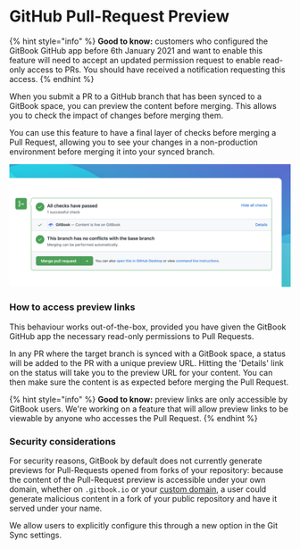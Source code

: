 # GitHub Pull-Request Preview

{% hint style="info" %}
**Good to know:** customers who configured the GitBook GitHub app before 6th January 2021 and want to enable this feature will need to accept an updated permission request to enable read-only access to PRs. You should have received a notification requesting this access.
{% endhint %}

When you submit a PR to a GitHub branch that has been synced to a GitBook space, you can preview the content before merging. This allows you to check the impact of changes before merging them.

You can use this feature to have a final layer of checks before merging a Pull Request, allowing you to see your changes in a non-production environment before merging it into your synced branch.

![The GitBook PR Preview status, showing on a PR to a branch that is synced with a GitBook space](<../../.gitbook/assets/GB PR.png>)

### How to access preview links

This behaviour works out-of-the-box, provided you have given the GitBook GitHub app the necessary read-only permissions to Pull Requests.

In any PR where the target branch is synced with a GitBook space, a status will be added to the PR with a unique preview URL. Hitting the 'Details' link on the status will take you to the preview URL for your content. You can then make sure the content is as expected before merging the Pull Request.

{% hint style="info" %}
**Good to know:** preview links are only accessible by GitBook users. We're working on a feature that will allow preview links to be viewable by anyone who accesses the Pull Request.
{% endhint %}

### Security considerations

For security reasons, GitBook by default does not currently generate previews for Pull-Requests opened from forks of your repository: because the content of the Pull-Request preview is accessible under your own domain, whether on `.gitbook.io` or your [custom domain](../../advanced-guides/custom-domain/finalize.md), a user could generate malicious content in a fork of your public repository and have it served under your name.

We allow users to explicitly configure this through a new option in the Git Sync settings.
